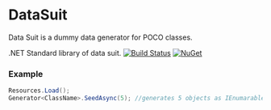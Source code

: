 # DataSuit

Data Suit is a dummy data generator for POCO classes.

.NET Standard library of data suit. [![Build Status](https://travis-ci.org/DataSuit/DataSuit.svg?branch=master)](https://travis-ci.org/DataSuit/DataSuit) [![NuGet](https://img.shields.io/nuget/v/DataSuit.svg)](https://www.nuget.org/packages/DataSuit/)


### Example

```csharp
Resources.Load();
Generator<ClassName>.SeedAsync(5); //generates 5 objects as IEnumarable<ClassName>
```

